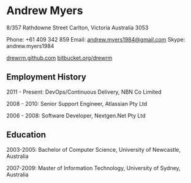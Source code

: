 Andrew Myers
============
8/357 Rathdowne Street
Carlton, Victoria
Australia 3053

Phone: +61 409 342 859
Email: andrew.myers1984@gmail.com
Skype: andrew.myers1984

[drewrm.github.com](http://drewrm.github.com)
[bitbucket.org/drewrm](http://bitbucket.org/drewrm)

Employment History
------------------
2011 - Present: DevOps/Continuous Delivery, NBN Co Limited

2008 - 2010: Senior Support Engineer, Atlassian Pty Ltd

2006 - 2008: Software Developer, Nextgen.Net Pty Ltd

Education
---------
2003-2005: Bachelor of Computer Science, University of Newcastle, Australia

2007-2009: Master of Information Technology, University of Sydney, Australia

